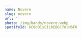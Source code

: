 ```yaml
---
name: Novere
slug: novere
url: ''
photo: /img/bands/novere.webp
spotifyId: 6C8dDIsEIibEBGC7nlN6F0
---
```

